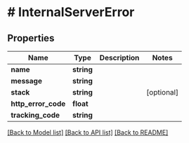# # InternalServerError

## Properties

Name | Type | Description | Notes
------------ | ------------- | ------------- | -------------
**name** | **string** |  |
**message** | **string** |  |
**stack** | **string** |  | [optional]
**http_error_code** | **float** |  |
**tracking_code** | **string** |  |

[[Back to Model list]](../../README.md#models) [[Back to API list]](../../README.md#endpoints) [[Back to README]](../../README.md)
